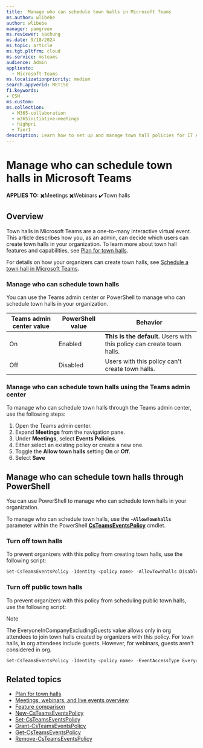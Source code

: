 ```yaml
---
title:  Manage who can schedule town halls in Microsoft Teams
ms.author: wlibebe
author: wlibebe
manager: pamgreen
ms.reviewer: sachung
ms.date: 9/18/2024
ms.topic: article
ms.tgt.pltfrm: cloud
ms.service: msteams
audience: Admin
appliesto: 
  - Microsoft Teams
ms.localizationpriority: medium
search.appverid: MET150
f1.keywords:
- CSH
ms.custom: 
ms.collection: 
  - M365-collaboration
  - m365initiative-meetings
  - highpri
  - Tier1
description: Learn how to set up and manage town hall policies for IT Admins in Microsoft Teams. Learn how to manage who can schedule town halls in your organization.
---
```


# Manage who can schedule town halls in Microsoft Teams

**APPLIES TO:** ✖️Meetings ✖️Webinars ✔️Town halls

## Overview

Town halls in Microsoft Teams are a one-to-many interactive virtual event. This article describes how you, as an admin, can decide which users can create town halls in your organization. To learn more about town hall features and capabilities, see [Plan for town halls](plan-town-halls.md).

For details on how your organizers can create town halls, see [Schedule a town hall in Microsoft Teams](https://support.microsoft.com/office/schedule-a-town-hall-in-microsoft-teams-d493b5cc-9f61-4dac-8027-d837dafb7a4c).

### Manage who can schedule town halls

You can use the Teams admin center or PowerShell to manage who can schedule town halls in your organization.

|Teams admin center value| PowerShell value|Behavior|
|---------|---------------|---------------|
|On|Enabled| **This is the default.** Users with this policy can create town halls. |
|Off|Disabled| Users with this policy can't create town halls.|

### Manage who can schedule town halls using the Teams admin center

To manage who can schedule town halls through the Teams admin center, use the following steps:

1. Open the Teams admin center.
2. Expand **Meetings** from the navigation pane.
3. Under **Meetings**, select **Events Policies**.
4. Either select an existing policy or create a new one.
5. Toggle the **Allow town halls** setting **On** or **Off**.
6. Select **Save**

## Manage who can schedule town halls through PowerShell

You can use PowerShell to manage who can schedule town halls in your organization.

To manage who can schedule town halls, use the **`-AllowTownhalls`** parameter within the PowerShell [**CsTeamsEventsPolicy**](/powershell/module/teams/set-csteamseventspolicy) cmdlet.

### Turn off town halls

To prevent organizers with this policy from creating town halls, use the following script:

```powershell
Set-CsTeamsEventsPolicy -Identity <policy name> -AllowTownhalls Disabled
```

### Turn off public town halls

To prevent organizers with this policy from scheduling public town halls, use the following script:

> [!NOTE]
> The EveryoneInCompanyExcludingGuests value allows only in org attendees to join town halls created by organizers with this policy. For town halls, in org attendees include guests. However, for webinars, guests aren't considered in org.

```powershell
Set-CsTeamsEventsPolicy -Identity <policy name> -EventAccessType EveryoneInCompanyExcludingGuests
```

## Related topics

- [Plan for town halls](plan-town-halls.md)
- [Meetings, webinars, and live events overview](quick-start-meetings-live-events.md)
- [Feature comparison](meeting-webinar-town-hall-feature-comparison.md)
- [New-CsTeamsEventsPolicy](/powershell/module/teams/new-csteamseventspolicy)
- [Set-CsTeamsEventsPolicy](/powershell/module/teams/set-csteamseventspolicy)
- [Grant-CsTeamsEventsPolicy](/powershell/module/teams/grant-csteamseventspolicy)
- [Get-CsTeamsEventsPolicy](/powershell/module/teams/get-csteamseventspolicy)
- [Remove-CsTeamsEventsPolicy](/powershell/module/teams/remove-csteamseventspolicy)
